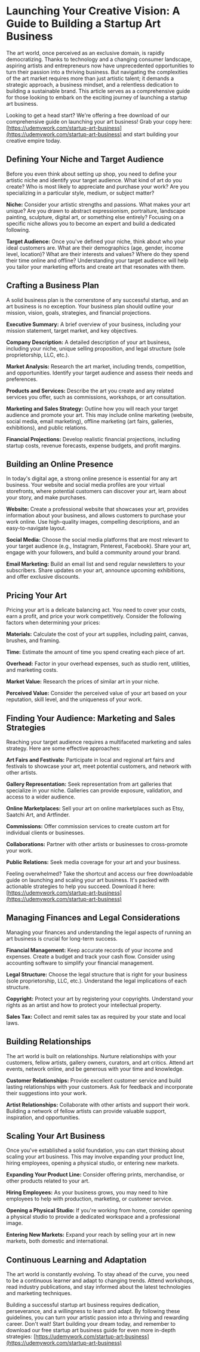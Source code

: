 # Launching Your Creative Vision: A Guide to Building a Startup Art Business

The art world, once perceived as an exclusive domain, is rapidly democratizing. Thanks to technology and a changing consumer landscape, aspiring artists and entrepreneurs now have unprecedented opportunities to turn their passion into a thriving business. But navigating the complexities of the art market requires more than just artistic talent; it demands a strategic approach, a business mindset, and a relentless dedication to building a sustainable brand. This article serves as a comprehensive guide for those looking to embark on the exciting journey of launching a startup art business.

Looking to get a head start? We're offering a free download of our comprehensive guide on launching your art business! Grab your copy here: [https://udemywork.com/startup-art-business](https://udemywork.com/startup-art-business) and start building your creative empire today.

## Defining Your Niche and Target Audience

Before you even think about setting up shop, you need to define your artistic niche and identify your target audience. What kind of art do you create? Who is most likely to appreciate and purchase your work? Are you specializing in a particular style, medium, or subject matter?

**Niche:** Consider your artistic strengths and passions. What makes your art unique? Are you drawn to abstract expressionism, portraiture, landscape painting, sculpture, digital art, or something else entirely? Focusing on a specific niche allows you to become an expert and build a dedicated following.

**Target Audience:** Once you've defined your niche, think about who your ideal customers are. What are their demographics (age, gender, income level, location)? What are their interests and values? Where do they spend their time online and offline? Understanding your target audience will help you tailor your marketing efforts and create art that resonates with them.

## Crafting a Business Plan

A solid business plan is the cornerstone of any successful startup, and an art business is no exception. Your business plan should outline your mission, vision, goals, strategies, and financial projections.

**Executive Summary:** A brief overview of your business, including your mission statement, target market, and key objectives.

**Company Description:** A detailed description of your art business, including your niche, unique selling proposition, and legal structure (sole proprietorship, LLC, etc.).

**Market Analysis:** Research the art market, including trends, competition, and opportunities. Identify your target audience and assess their needs and preferences.

**Products and Services:** Describe the art you create and any related services you offer, such as commissions, workshops, or art consultation.

**Marketing and Sales Strategy:** Outline how you will reach your target audience and promote your art. This may include online marketing (website, social media, email marketing), offline marketing (art fairs, galleries, exhibitions), and public relations.

**Financial Projections:** Develop realistic financial projections, including startup costs, revenue forecasts, expense budgets, and profit margins.

## Building an Online Presence

In today's digital age, a strong online presence is essential for any art business. Your website and social media profiles are your virtual storefronts, where potential customers can discover your art, learn about your story, and make purchases.

**Website:** Create a professional website that showcases your art, provides information about your business, and allows customers to purchase your work online. Use high-quality images, compelling descriptions, and an easy-to-navigate layout.

**Social Media:** Choose the social media platforms that are most relevant to your target audience (e.g., Instagram, Pinterest, Facebook). Share your art, engage with your followers, and build a community around your brand.

**Email Marketing:** Build an email list and send regular newsletters to your subscribers. Share updates on your art, announce upcoming exhibitions, and offer exclusive discounts.

## Pricing Your Art

Pricing your art is a delicate balancing act. You need to cover your costs, earn a profit, and price your work competitively. Consider the following factors when determining your prices:

**Materials:** Calculate the cost of your art supplies, including paint, canvas, brushes, and framing.

**Time:** Estimate the amount of time you spend creating each piece of art.

**Overhead:** Factor in your overhead expenses, such as studio rent, utilities, and marketing costs.

**Market Value:** Research the prices of similar art in your niche.

**Perceived Value:** Consider the perceived value of your art based on your reputation, skill level, and the uniqueness of your work.

## Finding Your Audience: Marketing and Sales Strategies

Reaching your target audience requires a multifaceted marketing and sales strategy. Here are some effective approaches:

**Art Fairs and Festivals:** Participate in local and regional art fairs and festivals to showcase your art, meet potential customers, and network with other artists.

**Gallery Representation:** Seek representation from art galleries that specialize in your niche. Galleries can provide exposure, validation, and access to a wider audience.

**Online Marketplaces:** Sell your art on online marketplaces such as Etsy, Saatchi Art, and Artfinder.

**Commissions:** Offer commission services to create custom art for individual clients or businesses.

**Collaborations:** Partner with other artists or businesses to cross-promote your work.

**Public Relations:** Seek media coverage for your art and your business.

Feeling overwhelmed? Take the shortcut and access our free downloadable guide on launching and scaling your art business. It's packed with actionable strategies to help you succeed. Download it here: [https://udemywork.com/startup-art-business](https://udemywork.com/startup-art-business)

## Managing Finances and Legal Considerations

Managing your finances and understanding the legal aspects of running an art business is crucial for long-term success.

**Financial Management:** Keep accurate records of your income and expenses. Create a budget and track your cash flow. Consider using accounting software to simplify your financial management.

**Legal Structure:** Choose the legal structure that is right for your business (sole proprietorship, LLC, etc.). Understand the legal implications of each structure.

**Copyright:** Protect your art by registering your copyrights. Understand your rights as an artist and how to protect your intellectual property.

**Sales Tax:** Collect and remit sales tax as required by your state and local laws.

## Building Relationships

The art world is built on relationships. Nurture relationships with your customers, fellow artists, gallery owners, curators, and art critics. Attend art events, network online, and be generous with your time and knowledge.

**Customer Relationships:** Provide excellent customer service and build lasting relationships with your customers. Ask for feedback and incorporate their suggestions into your work.

**Artist Relationships:** Collaborate with other artists and support their work. Building a network of fellow artists can provide valuable support, inspiration, and opportunities.

## Scaling Your Art Business

Once you've established a solid foundation, you can start thinking about scaling your art business. This may involve expanding your product line, hiring employees, opening a physical studio, or entering new markets.

**Expanding Your Product Line:** Consider offering prints, merchandise, or other products related to your art.

**Hiring Employees:** As your business grows, you may need to hire employees to help with production, marketing, or customer service.

**Opening a Physical Studio:** If you're working from home, consider opening a physical studio to provide a dedicated workspace and a professional image.

**Entering New Markets:** Expand your reach by selling your art in new markets, both domestic and international.

## Continuous Learning and Adaptation

The art world is constantly evolving. To stay ahead of the curve, you need to be a continuous learner and adapt to changing trends. Attend workshops, read industry publications, and stay informed about the latest technologies and marketing techniques.

Building a successful startup art business requires dedication, perseverance, and a willingness to learn and adapt. By following these guidelines, you can turn your artistic passion into a thriving and rewarding career. Don't wait! Start building your dream today, and remember to download our free startup art business guide for even more in-depth strategies: [https://udemywork.com/startup-art-business](https://udemywork.com/startup-art-business)
